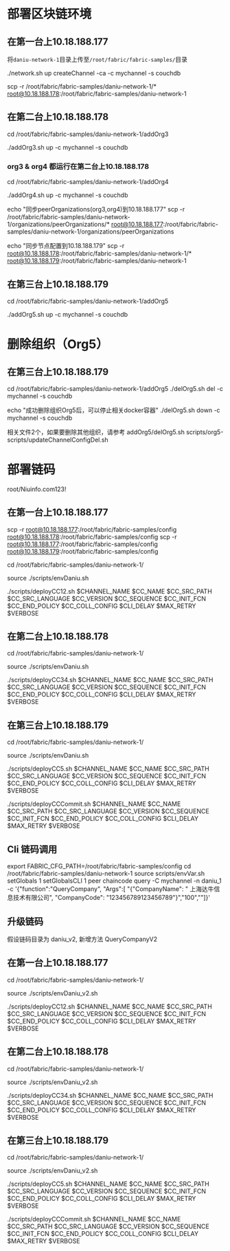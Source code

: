 # 部署区块链环境
## 在第一台上10.18.188.177

将`daniu-network-1`目录上传至`/root/fabric/fabric-samples/`目录

./network.sh up createChannel -ca -c mychannel -s couchdb

scp -r /root/fabric/fabric-samples/daniu-network-1/* root@10.18.188.178:/root/fabric/fabric-samples/daniu-network-1

## 在第二台上10.18.188.178

cd /root/fabric/fabric-samples/daniu-network-1/addOrg3

./addOrg3.sh up -c mychannel -s couchdb

### org3 & org4 都运行在第二台上10.18.188.178
cd /root/fabric/fabric-samples/daniu-network-1/addOrg4

./addOrg4.sh up -c mychannel -s couchdb

echo "同步peerOrganizations(org3,org4)到10.18.188.177"
scp -r /root/fabric/fabric-samples/daniu-network-1/organizations/peerOrganizations/* root@10.18.188.177:/root/fabric/fabric-samples/daniu-network-1/organizations/peerOrganizations

echo "同步节点配置到10.18.188.179"
scp -r root@10.18.188.178:/root/fabric/fabric-samples/daniu-network-1/* root@10.18.188.179:/root/fabric/fabric-samples/daniu-network-1

## 在第三台上10.18.188.179
cd /root/fabric/fabric-samples/daniu-network-1/addOrg5

./addOrg5.sh up -c mychannel -s couchdb


# 删除组织（Org5）
## 在第三台上10.18.188.179
cd /root/fabric/fabric-samples/daniu-network-1/addOrg5
./delOrg5.sh del -c mychannel -s couchdb

echo "成功删除组织Org5后，可以停止相关docker容器"
./delOrg5.sh down -c mychannel -s couchdb

相关文件2个，如果要删除其他组织，请参考
addOrg5/delOrg5.sh
scripts/org5-scripts/updateChannelConfigDel.sh


# 部署链码
root/Niuinfo.com123!

## 在第一台上10.18.188.177

scp -r root@10.18.188.177:/root/fabric/fabric-samples/config root@10.18.188.178:/root/fabric/fabric-samples/config
scp -r root@10.18.188.177:/root/fabric/fabric-samples/config root@10.18.188.179:/root/fabric/fabric-samples/config

cd /root/fabric/fabric-samples/daniu-network-1/

source ./scripts/envDaniu.sh

./scripts/deployCC12.sh $CHANNEL_NAME $CC_NAME $CC_SRC_PATH $CC_SRC_LANGUAGE $CC_VERSION $CC_SEQUENCE $CC_INIT_FCN $CC_END_POLICY $CC_COLL_CONFIG $CLI_DELAY $MAX_RETRY $VERBOSE

## 在第二台上10.18.188.178

cd /root/fabric/fabric-samples/daniu-network-1/

source ./scripts/envDaniu.sh

./scripts/deployCC34.sh $CHANNEL_NAME $CC_NAME $CC_SRC_PATH $CC_SRC_LANGUAGE $CC_VERSION $CC_SEQUENCE $CC_INIT_FCN $CC_END_POLICY $CC_COLL_CONFIG $CLI_DELAY $MAX_RETRY $VERBOSE

## 在第三台上10.18.188.179

cd /root/fabric/fabric-samples/daniu-network-1/

source ./scripts/envDaniu.sh

./scripts/deployCC5.sh $CHANNEL_NAME $CC_NAME $CC_SRC_PATH $CC_SRC_LANGUAGE $CC_VERSION $CC_SEQUENCE $CC_INIT_FCN $CC_END_POLICY $CC_COLL_CONFIG $CLI_DELAY $MAX_RETRY $VERBOSE

./scripts/deployCCCommit.sh $CHANNEL_NAME $CC_NAME $CC_SRC_PATH $CC_SRC_LANGUAGE $CC_VERSION $CC_SEQUENCE $CC_INIT_FCN $CC_END_POLICY $CC_COLL_CONFIG $CLI_DELAY $MAX_RETRY $VERBOSE

## Cli 链码调用

export FABRIC_CFG_PATH=/root/fabric/fabric-samples/config
cd /root/fabric/fabric-samples/daniu-network-1
source scripts/envVar.sh
setGlobals 1
setGlobalsCLI 1
peer chaincode query -C mychannel -n daniu_1 -c '{"function":"QueryCompany", "Args":[ "{\"CompanyName\": \" 上海达牛信息技术有限公司\", \"CompanyCode\":  \"123456789123456789\"}","100",""]}'


## 升级链码
假设链码目录为 daniu_v2, 新增方法 QueryCompanyV2

## 在第一台上10.18.188.177

cd /root/fabric/fabric-samples/daniu-network-1/

source ./scripts/envDaniu_v2.sh

./scripts/deployCC12.sh $CHANNEL_NAME $CC_NAME $CC_SRC_PATH $CC_SRC_LANGUAGE $CC_VERSION $CC_SEQUENCE $CC_INIT_FCN $CC_END_POLICY $CC_COLL_CONFIG $CLI_DELAY $MAX_RETRY $VERBOSE

## 在第二台上10.18.188.178

cd /root/fabric/fabric-samples/daniu-network-1/

source ./scripts/envDaniu_v2.sh

./scripts/deployCC34.sh $CHANNEL_NAME $CC_NAME $CC_SRC_PATH $CC_SRC_LANGUAGE $CC_VERSION $CC_SEQUENCE $CC_INIT_FCN $CC_END_POLICY $CC_COLL_CONFIG $CLI_DELAY $MAX_RETRY $VERBOSE

## 在第三台上10.18.188.179

cd /root/fabric/fabric-samples/daniu-network-1/

source ./scripts/envDaniu_v2.sh

./scripts/deployCC5.sh $CHANNEL_NAME $CC_NAME $CC_SRC_PATH $CC_SRC_LANGUAGE $CC_VERSION $CC_SEQUENCE $CC_INIT_FCN $CC_END_POLICY $CC_COLL_CONFIG $CLI_DELAY $MAX_RETRY $VERBOSE

./scripts/deployCCCommit.sh $CHANNEL_NAME $CC_NAME $CC_SRC_PATH $CC_SRC_LANGUAGE $CC_VERSION $CC_SEQUENCE $CC_INIT_FCN $CC_END_POLICY $CC_COLL_CONFIG $CLI_DELAY $MAX_RETRY $VERBOSE

